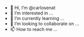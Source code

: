 - 👋 Hi, I’m @carlosenat
- 👀 I’m interested in ...
- 🌱 I’m currently learning ...
- 💞️ I’m looking to collaborate on ...
- 📫 How to reach me ...

<!---
carlosenat/carlosenat is a ✨ special ✨ repository because its `README.md` (this file) appears on your GitHub profile.
You can click the Preview link to take a look at your changes.
--->
